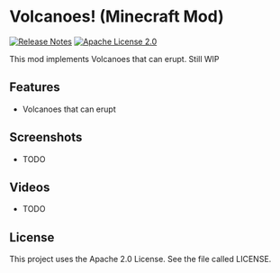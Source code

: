 # Volcanoes! (Minecraft Mod)
[![Release Notes](https://img.shields.io/github/release/LolHens/mc-volcanoes.svg?maxAge=3600)](https://github.com/LolHens/mc-volcanoes/releases/latest)
[![Apache License 2.0](https://img.shields.io/github/license/LolHens/mc-volcanoes.svg?maxAge=3600)](https://www.apache.org/licenses/LICENSE-2.0)

This mod implements Volcanoes that can erupt.
Still WIP

## Features
- Volcanoes that can erupt

## Screenshots
- TODO

## Videos
- TODO

## License
This project uses the Apache 2.0 License. See the file called LICENSE.
